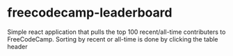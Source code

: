 # freecodecamp-leaderboard

Simple react application that pulls the top 100 recent/all-time contributers to FreeCodeCamp.
Sorting by recent or all-time is done by clicking the table header
